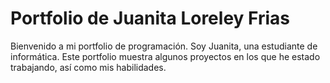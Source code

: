 # Portfolio de Juanita Loreley Frias

Bienvenido a mi portfolio de programación. Soy Juanita, una estudiante de informática. Este portfolio muestra algunos proyectos en los que he estado trabajando, así como mis habilidades.

